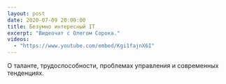 ```yaml
---
layout: post
date: 2020-07-09 20:00:00
title: Безумно интересный IT
excerpt: "Видеочат с Олегом Сорока."
videos:
  - "https://www.youtube.com/embed/Kgi1fajnX6I"
---
```


О таланте, трудоспособности, проблемах управления и современных тенденциях.
